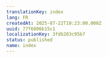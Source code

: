 ```yaml
---
translationKey: index
lang: FR
createdAt: 2025-07-22T10:23:00.000Z
uuid: 77f6806b15c1
localizationKey: 3fdb203c95b7
status: published
name: index
---
```



